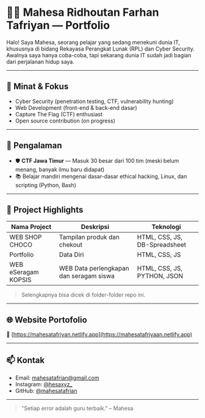 # 🧑‍💻 Mahesa Ridhoutan Farhan Tafriyan — Portfolio

Halo! Saya Mahesa, seorang pelajar yang sedang menekuni dunia IT, khususnya di bidang Rekayasa Perangkat Lunak (RPL) dan Cyber Security. Awalnya saya hanya coba-coba, tapi sekarang dunia IT sudah jadi bagian dari perjalanan hidup saya.

---

## 🔐 Minat & Fokus
- Cyber Security (penetration testing, CTF, vulnerability hunting)
- Web Development (front-end & back-end dasar)
- Capture The Flag (CTF) enthusiast
- Open source contribution (on progress)

---

## 🧪 Pengalaman
- 🛡️ **CTF Jawa Timur** — Masuk 30 besar dari 100 tim (meski belum menang, banyak ilmu baru didapat)
- 📚 Belajar mandiri mengenai dasar-dasar ethical hacking, Linux, dan scripting (Python, Bash)

---

## 📁 Project Highlights
| Nama Project | Deskripsi | Teknologi |
|--------------|-----------|-----------|
| WEB SHOP CHOCO | Tampilan produk dan chekout | HTML, CSS, JS, DB-Spreadsheet |
| Portfolio | Data Diri | HTML, CSS, JS |
| WEB eSeragam KOPSIS | WEB Data perlengkapan dan seragam siswa | HTML, CSS, JS, PYTHON, JSON |

> Selengkapnya bisa dicek di folder-folder repo ini.

---

## 🌐 Website Portofolio
🔗 [https://mahesatafriyan.netlify.app](https://mahesatafriyaan.netlify.app)

---

## 📫 Kontak
- Email: [mahesatafrian@gmail.com](mailto:mahesa@example.com)
- Instagram: [@hesaxyz_](https://instagram.com/hesaxyz_)
- GitHub: [@mahesatafrian](https://github.com/mahesatafrian)

---

> "Setiap error adalah guru terbaik." – Mahesa


